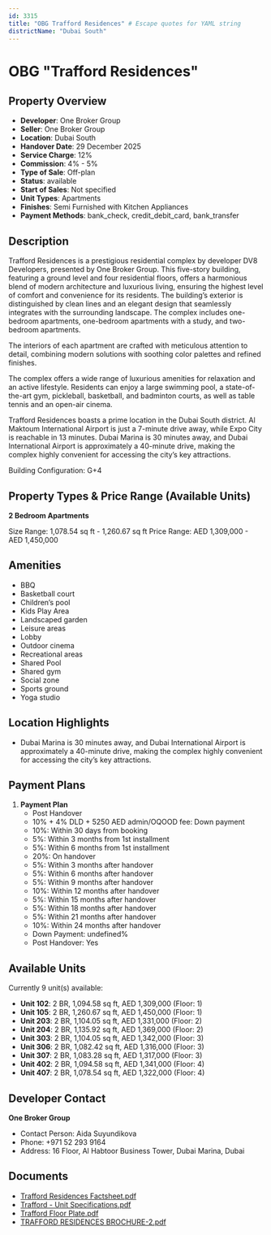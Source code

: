 ```yaml
---
id: 3315
title: "OBG Trafford Residences" # Escape quotes for YAML string
districtName: "Dubai South"
---
```


# OBG "Trafford Residences"

## Property Overview
- **Developer**: One Broker Group
- **Seller**: One Broker Group
- **Location**: Dubai South
- **Handover Date**: 29 December 2025
- **Service Charge**: 12%
- **Commission**: 4% - 5%
- **Type of Sale**: Off-plan
- **Status**: available
- **Start of Sales**: Not specified
- **Unit Types**: Apartments
- **Finishes**: Semi Furnished with Kitchen Appliances
- **Payment Methods**: bank_check, credit_debit_card, bank_transfer

## Description
Trafford Residences is a prestigious residential complex by developer DV8 Developers, presented by One Broker Group. This five-story building, featuring a ground level and four residential floors, offers a harmonious blend of modern architecture and luxurious living, ensuring the highest level of comfort and convenience for its residents. The building’s exterior is distinguished by clean lines and an elegant design that seamlessly integrates with the surrounding landscape. The complex includes one-bedroom apartments, one-bedroom apartments with a study, and two-bedroom apartments.

The interiors of each apartment are crafted with meticulous attention to detail, combining modern solutions with soothing color palettes and refined finishes.

The complex offers a wide range of luxurious amenities for relaxation and an active lifestyle. Residents can enjoy a large swimming pool, a state-of-the-art gym, pickleball, basketball, and badminton courts, as well as table tennis and an open-air cinema.

Trafford Residences boasts a prime location in the Dubai South district. Al Maktoum International Airport is just a 7-minute drive away, while Expo City is reachable in 13 minutes. Dubai Marina is 30 minutes away, and Dubai International Airport is approximately a 40-minute drive, making the complex highly convenient for accessing the city’s key attractions.

Building Configuration: G+4

## Property Types & Price Range (Available Units)
**2 Bedroom Apartments**

Size Range: 1,078.54 sq ft - 1,260.67 sq ft
Price Range: AED 1,309,000 - AED 1,450,000

## Amenities
- BBQ
- Basketball court
- Children’s pool
- Kids Play Area
- Landscaped garden
- Leisure areas
- Lobby
- Outdoor cinema
- Recreational areas
- Shared Pool
- Shared gym
- Social zone
- Sports ground
- Yoga studio

## Location Highlights
- Dubai Marina is 30 minutes away, and Dubai International Airport is approximately a 40-minute drive, making the complex highly convenient for accessing the city’s key attractions.

## Payment Plans
1. **Payment Plan**
   - Post Handover
   - 10% + 4% DLD + 5250 AED admin/OQOOD fee: Down payment
   - 10%: Within 30 days from booking
   - 5%: Within 3 months from 1st installment
   - 5%: Within 6 months from 1st installment
   - 20%: On handover
   - 5%: Within 3 months after handover
   - 5%: Within 6 months after handover
   - 5%: Within 9 months after handover
   - 10%: Within 12 months after handover
   - 5%: Within 15 months after handover
   - 5%: Within 18 months after handover
   - 5%: Within 21 months after handover
   - 10%: Within 24 months after handover
   - Down Payment: undefined%
   - Post Handover: Yes

## Available Units
Currently 9 unit(s) available:
- **Unit 102**: 2 BR, 1,094.58 sq ft, AED 1,309,000 (Floor: 1)
- **Unit 105**: 2 BR, 1,260.67 sq ft, AED 1,450,000 (Floor: 1)
- **Unit 203**: 2 BR, 1,104.05 sq ft, AED 1,331,000 (Floor: 2)
- **Unit 204**: 2 BR, 1,135.92 sq ft, AED 1,369,000 (Floor: 2)
- **Unit 303**: 2 BR, 1,104.05 sq ft, AED 1,342,000 (Floor: 3)
- **Unit 306**: 2 BR, 1,082.42 sq ft, AED 1,316,000 (Floor: 3)
- **Unit 307**: 2 BR, 1,083.28 sq ft, AED 1,317,000 (Floor: 3)
- **Unit 402**: 2 BR, 1,094.58 sq ft, AED 1,341,000 (Floor: 4)
- **Unit 407**: 2 BR, 1,078.54 sq ft, AED 1,322,000 (Floor: 4)

## Developer Contact
**One Broker Group**
- Contact Person: Aida Suyundikova
- Phone: +971 52 293 9164
- Address: 16 Floor, Al Habtoor Business Tower, Dubai Marina, Dubai

## Documents
- [Trafford Residences Factsheet.pdf](https://cdn.geniemap.net/2024/10/10/VmUG8R7zXbJkWFBLurSgFO3mYjbyGjPGmTZxXbjO.pdf)
- [Trafford - Unit Specifications.pdf](https://cdn.geniemap.net/2024/10/10/lJTAyppE87ZQh4mT8csD7ZVSVQzA8TvIjBCI4a6o.pdf)
- [Trafford Floor Plate.pdf](https://cdn.geniemap.net/2024/10/17/RzKsiKJC232dKBBMPveY39CdFst2WAEy7JmBjLX1.pdf)
- [TRAFFORD RESIDENCES  BROCHURE-2.pdf](https://cdn.geniemap.net/2024/11/28/I9THm6uCM24WFXMgbgPmUXMOLJV2ybPMe4CLbJ6c.pdf)
